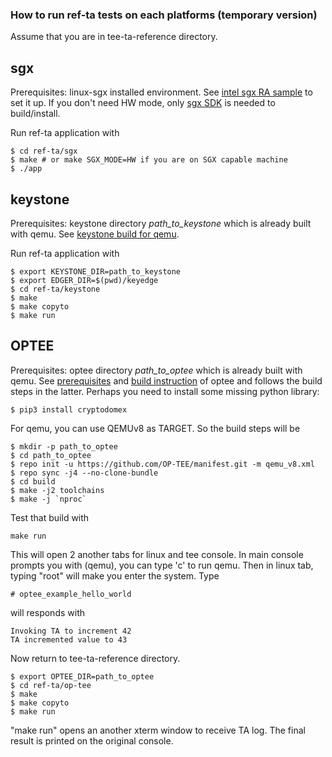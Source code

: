 ### How to run ref-ta tests on each platforms (temporary version)

Assume that you are in tee-ta-reference directory.

## sgx

Prerequisites: linux-sgx installed environment. See [intel sgx RA sample](http://192.168.100.100/vc707/docs/blob/master/intel-sgx-remote-attestation-sample.md) to set it up. If you don't need HW mode, only [sgx SDK](http://192.168.100.100/vc707/docs/blob/master/intel-sgx-remote-attestation-sample.md#sgx-sdk) is needed to build/install.

Run ref-ta application with

```
$ cd ref-ta/sgx
$ make # or make SGX_MODE=HW if you are on SGX capable machine
$ ./app
```

## keystone

Prerequisites: keystone directory _path_to_keystone_ which is already built with qemu. See [keystone build for qemu](http://192.168.100.100/vc707/keystone-docs/blob/master/qemu-keystone-build.md).

Run ref-ta application with

```
$ export KEYSTONE_DIR=path_to_keystone
$ export EDGER_DIR=$(pwd)/keyedge
$ cd ref-ta/keystone
$ make
$ make copyto
$ make run
```

## OPTEE

Prerequisites: optee directory _path_to_optee_ which is already built with qemu.
See [prerequisites](https://optee.readthedocs.io/en/latest/building/prerequisites.html) and [build instruction](https://optee.readthedocs.io/en/latest/building/gits/build.html) of optee and follows the build steps in the latter.
Perhaps you need to install some missing python library:
```
$ pip3 install cryptodomex
```
For qemu, you can use QEMUv8 as TARGET. So the build steps will be

```
$ mkdir -p path_to_optee
$ cd path_to_optee
$ repo init -u https://github.com/OP-TEE/manifest.git -m qemu_v8.xml
$ repo sync -j4 --no-clone-bundle
$ cd build
$ make -j2 toolchains
$ make -j `nproc`
```
Test that build with
```
make run
```
This will open 2 another tabs for linux and tee console. In main console prompts you with (qemu), you can type 'c' to run qemu. Then in linux tab, typing "root" will make you enter the system. Type
```
# optee_example_hello_world
```
will responds with
```
Invoking TA to increment 42
TA incremented value to 43
```

Now return to tee-ta-reference directory.

```
$ export OPTEE_DIR=path_to_optee
$ cd ref-ta/op-tee
$ make
$ make copyto
$ make run
```

"make run" opens an another xterm window to receive TA log. The final result is printed on the original console.
